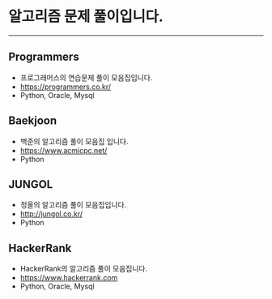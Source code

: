 # 알고리즘 문제 풀이입니다.
---
## Programmers
- 프로그래머스의 연습문제 풀이 모음집입니다.
- <https://programmers.co.kr/>
- Python, Oracle, Mysql

## Baekjoon
- 백준의 알고리즘 풀이 모음집 입니다.
- <https://www.acmicpc.net/>
- Python

## JUNGOL
- 정올의 알고리즘 풀이 모음집입니다.
- <http://jungol.co.kr/>
- Python

## HackerRank
- HackerRank의 알고리즘 풀이 모음집니다.
- <https://www.hackerrank.com>
- Python, Oracle, Mysql
